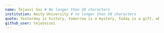 ```yaml
---
name: Tejasvi Soi # No longer than 28 characters
institution: Amity University # no longer than 58 characters
quote: Yesterday is history, tomorrow is a mystery, today is a gift, which is why we call it the present # no longer than 100 characters, avoid using quotes(") to guarantee the format remains the same.
github_user: tejasvisoi
---
```


